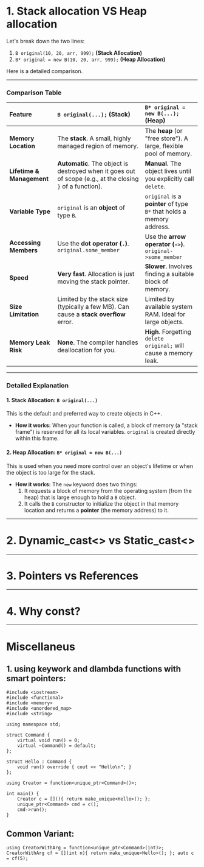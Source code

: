 # 1. Stack allocation VS Heap allocation
Let's break down the two lines:

1.  `B original(10, 20, arr, 999);` **(Stack Allocation)**
2.  `B* original = new B(10, 20, arr, 999);` **(Heap Allocation)**

Here is a detailed comparison.

---

### Comparison Table

| Feature                    | `B original(...);` (Stack)                                | `B* original = new B(...);` (Heap)                      |
| :------------------------- | :-------------------------------------------------------- | :---------------------------------------------------------- |
| **Memory Location**        | The **stack**. A small, highly managed region of memory.  | The **heap** (or "free store"). A large, flexible pool of memory. |
| **Lifetime & Management**  | **Automatic**. The object is destroyed when it goes out of scope (e.g., at the closing `}` of a function). | **Manual**. The object lives until you explicitly call `delete`. |
| **Variable Type**          | `original` is an **object** of type `B`.                  | `original` is a **pointer** of type `B*` that holds a memory address. |
| **Accessing Members**      | Use the **dot operator (`.`)**. `original.some_member`     | Use the **arrow operator (`->`)**. `original->some_member`  |
| **Speed**                  | **Very fast**. Allocation is just moving the stack pointer. | **Slower**. Involves finding a suitable block of memory.     |
| **Size Limitation**        | Limited by the stack size (typically a few MB). Can cause a **stack overflow** error. | Limited by available system RAM. Ideal for large objects.   |
| **Memory Leak Risk**       | **None**. The compiler handles deallocation for you.      | **High**. Forgetting `delete original;` will cause a memory leak. |

---

### Detailed Explanation

#### 1. Stack Allocation: `B original(...)`

This is the default and preferred way to create objects in C++.

*   **How it works:** When your function is called, a block of memory (a "stack frame") is reserved for all its local variables. `original` is created directly within this frame.

#### 2. Heap Allocation: `B* original = new B(...)`

This is used when you need more control over an object's lifetime or when the object is too large for the stack.

*   **How it works:** The `new` keyword does two things:
    1.  It requests a block of memory from the operating system (from the heap) that is large enough to hold a `B` object.
    2.  It calls the `B` constructor to initialize the object in that memory location and returns a **pointer** (the memory address) to it.

---------------------------------------------------------------------------
# 2. Dynamic_cast<> vs Static_cast<>


---------------------------------------------------------------------------
# 3. Pointers vs References


---------------------------------------------------------------------------
# 4. Why const? 

---------------------------------------------------------------------------
# Miscellaneus

## 1. using keywork and dlambda functions with smart pointers:
```
#include <iostream>
#include <functional>
#include <memory>
#include <unordered_map>
#include <string>

using namespace std;

struct Command {
    virtual void run() = 0;
    virtual ~Command() = default;
};

struct Hello : Command {
    void run() override { cout << "Hello\n"; }
};

using Creator = function<unique_ptr<Command>()>;

int main() {
    Creator c = [](){ return make_unique<Hello>(); };
    unique_ptr<Command> cmd = c();
    cmd->run();
}
```
## Common Variant:
`
using CreatorWithArg = function<unique_ptr<Command>(int)>;
CreatorWithArg cf = [](int n){ return make_unique<Hello>(); };
auto c = cf(5);
`
